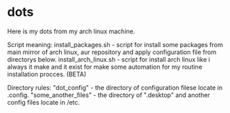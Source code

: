 # dots
Here is my dots from my arch linux machine.

Script meaning:
  install_packages.sh - script for install some packages from main mirror of arch linux, aur repository and apply configuration file from directorys below.
  install_arch_linux.sh - script for install arch linux like i always it make and it exist for make some automation for my routine installation procces. (BETA) 

Directory rules:
  "dot_config" - the directory of configuration filese locate in .config.
  "some_another_files" - the directory of ".desktop" and another config files locate in /etc.
